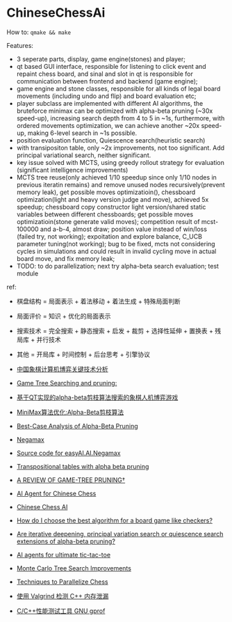 # ChineseChessAi

How to:
`qmake && make`

Features:
- 3 seperate parts, display, game engine(stones) and player;
- qt based GUI interface, responsible for listening to click event and repaint chess board, and sinal and slot in qt is responsible for communication between frontend and backend (game engine);
- game engine and stone classes, responsible for all kinds of legal board movements (including undo and flip) and board evaluation etc;
- player subclass are implemented with different AI algorithms, the bruteforce minimax can be optimized with alpha-beta pruning (~30x speed-up), increasing search depth from 4 to 5 in ~1s, furthermore, with ordered movements optimization, we can achieve another ~20x speed-up, making 6-level search in ~1s possible.
- position evaluation function, Quiescence search(heuristic search)
- with transipositon table, only ~2x improvements, not too significant. Add principal variational search, neither significant. 
- key issue solved with MCTS, using greedy rollout strategy for evaluation (significant intelligence improvements)
- MCTS tree reuse(only achieved 1/10 speedup since only 1/10 nodes in previous iteratin remains) and remove unused nodes recursively(prevent memory leak), get possible moves optimizatioin(), chessboard optimization(light and heavy version judge and move), achieved 5x speedup; chessboard copy constructor light version/shared static variables between different chessboards; get possible moves optimizatioin(stone generate valid moves); competition result of mcst-100000 and a-b-4, almost draw; position value instead of win/loss (failed try, not working); expoitation and explore balance, C_UCB parameter tuning(not working); bug to be fixed, mcts not considering cycles in simulations and could result in invalid cycling move in actual board move, and fix memory leak;
- TODO: to do parallelization;  next try alpha-beta search evaluation;  test module


ref:
- 棋盘结构 = 局面表示 + 着法移动 + 着法生成 + 特殊局面判断
- 局面评价 = 知识 + 优化的局面表示
- 搜索技术 = 完全搜索 + 静态搜索 + 启发 + 裁剪 + 选择性延伸 + 置换表 + 残局库 + 并行技术
- 其他 = 开局库 + 时间控制 + 后台思考 + 引擎协议

- [中国象棋计算机博弈关键技术分析](http://computergames.caai.cn/download/%E4%B8%AD%E5%9B%BD%E8%B1%A1%E6%A3%8B%E8%AE%A1%E7%AE%97%E6%9C%BA%E5%8D%9A%E5%BC%88%E5%85%B3%E9%94%AE%E6%8A%80%E6%9C%AF%E5%88%86%E6%9E%90.pdf)
- [Game Tree Searching and pruning: ](https://www.cs.unm.edu/~aaron/downloads/qian_search.pdf)
- [基于QT实现的alpha-beta剪枝算法搜索的象棋人机博弈游戏](https://www.write-bug.com/article/35.html)
- [MiniMax算法优化:Alpha-Beta剪枝算法](https://miketech.it/alpha-beta-pruning)
- [Best-Case Analysis of Alpha-Beta Pruning](http://www.cs.utsa.edu/~bylander/cs5233/a-b-analysis.pdf)
- [Negamax](https://en.wikipedia.org/wiki/Negamax)
- [Source code for easyAI.AI.Negamax](https://zulko.github.io/easyAI/_modules/easyAI/AI/Negamax.html)
- [Transpositional tables with alpha beta pruning](https://stackoverflow.com/questions/47052685/transpositional-tables-with-alpha-beta-pruning)
- [A REVIEW OF GAME-TREE PRUNING†](https://webdocs.cs.ualberta.ca/~tony/OldPapers/icca.Mar1986.pp3-18.pdf)
- [AI Agent for Chinese Chess](http://stanford.edu/~dengl11/resource/doc/221-Report.pdf)
- [Chinese Chess AI](https://zhiyingy.github.io/)
- [How do I choose the best algorithm for a board game like checkers?](https://ai.stackexchange.com/questions/7159/how-do-i-choose-the-best-algorithm-for-a-board-game-like-checkers)
- [Are iterative deepening, principal variation search or quiescence search extensions of alpha-beta pruning?](https://ai.stackexchange.com/questions/7231/are-iterative-deepening-principal-variation-search-or-quiescence-search-extensi?rq=1)
- [AI agents for ultimate tic-tac-toe](http://stanford.edu/~jdoan21/cs221poster.pdf)
- [Monte Carlo Tree Search Improvements](https://stackoverflow.com/questions/46006885/monte-carlo-tree-search-improvements)
- [Techniques to Parallelize Chess](http://ww2.cs.fsu.edu/~guidry/parallel_chess.pdf)
- [使用 Valgrind 检测 C++ 内存泄漏](http://senlinzhan.github.io/2017/12/31/valgrind/)
- [C/C++性能测试工具 GNU gprof](https://fooyou.github.io/document/2015/07/22/performance-tools-for-linux-cplusplus.html)